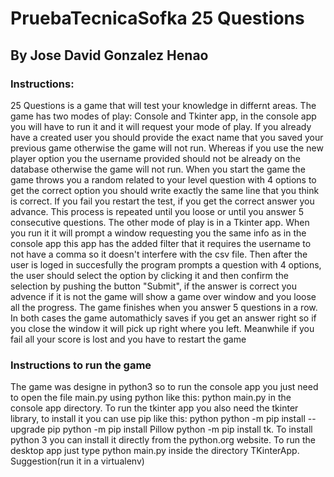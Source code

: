 # PruebaTecnicaSofka 25 Questions
<h2>By Jose David Gonzalez Henao</h2>
<h3>Instructions:</h3>
<p>25 Questions is a game that will test your knowledge in differnt areas. The game has two modes of play:
Console and Tkinter app, in the console app you will have to run it and it will request your mode of play. If you 
already have a created user you should provide the exact name that you saved your previous game otherwise the game will
not run. Whereas if you use the new player option you the username provided should not be already on the database otherwise
the game will not run. When you start the game the game throws you a random related to your level question with 4 options to get
the correct option you should write exactly the same line that you think is correct. If you fail you restart the test,
if you get the correct answer you advance. This process is repeated until you loose or until you answer 5 consecutive questions.
The other mode of play is in a Tkinter app. When you run it it will prompt a window requesting you the same info as in the console app
this app has the added filter that it requires the username to not have a comma so it doesn't interfere with the csv file. Then after
the user is loged in succesfully the program prompts a question with 4 options, the user should select the option by clicking it and then confirm
the selection by pushing the button "Submit", if the answer is correct you advence if it is not the game will show a game over
window and you loose all the progress. The game finishes when you answer 5 questions in a row. In both cases the game automathicly saves
if you get an answer right so if you close the window it will pick up right where you left. Meanwhile if you fail all your score is lost and
you have to restart the game<br></p>

<h3>Instructions to run the game</h3>
<p>The game was designe in python3 so to run the console app you just need to open the file main.py using python like this: python main.py
in the console app directory.
To run the tkinter app you also need the tkinter library, to install it you can use pip like this:
python python -m pip install --upgrade pip python -m pip install Pillow python -m pip install tk. To install python 3 you can install it directly from the python.org website.
To run the desktop app just type python main.py inside the directory TKinterApp. Suggestion(run it in a virtualenv)

